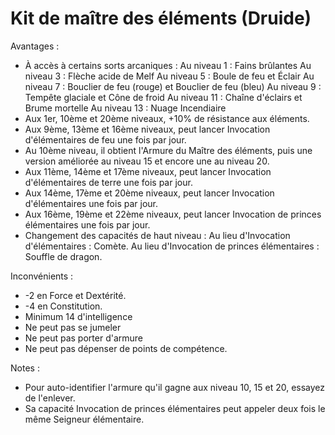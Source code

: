 # Kit de maître des éléments (Druide)

Avantages :
- À accès à certains sorts arcaniques  :
 Au niveau 1 : Fains brûlantes
 Au niveau 3 : Flèche acide de Melf
 Au niveau 5 : Boule de feu et Éclair
 Au niveau 7 : Bouclier de feu (rouge) et Bouclier de feu (bleu)
 Au niveau 9 : Tempête glaciale et Cône de froid
 Au niveau 11 : Chaîne d'éclairs et Brume mortelle
 Au niveau 13 : Nuage Incendiaire
- Aux 1er, 10ème et 20ème niveaux, +10% de résistance aux éléments.
- Aux 9ème, 13ème et 16ème niveaux, peut lancer Invocation d'élémentaires de feu une fois par jour.
- Au 10ème niveau, il obtient l'Armure du Maître des éléments, puis une version améliorée au niveau 15 et encore une au niveau 20.
- Aux 11ème, 14ème et 17ème niveaux, peut lancer Invocation d'élémentaires de terre une fois par jour.
- Aux 14ème, 17ème et 20ème niveaux, peut lancer Invocation d'élémentaires une fois par jour.
- Aux 16ème, 19ème et 22ème niveaux, peut lancer Invocation de princes élémentaires une fois par jour.
- Changement des capacités de haut niveau :
Au lieu d'Invocation d'élémentaires : Comète.
Au lieu d'Invocation de princes élémentaires : Souffle de dragon.

Inconvénients :
- -2 en Force et Dextérité.
- -4 en Constitution.
- Minimum 14 d'intelligence
- Ne peut pas se jumeler
- Ne peut pas porter d'armure
- Ne peut pas dépenser de points de compétence.

Notes :
- Pour auto-identifier l'armure qu'il gagne aux niveau 10, 15 et 20, essayez de l'enlever.
- Sa capacité Invocation de princes élémentaires peut appeler deux fois le même Seigneur élémentaire.
